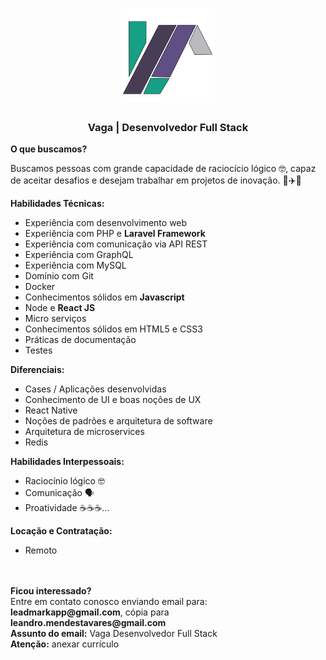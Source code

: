 <h1 align="center">
    <img alt="GoStack" src="https://github.com/leadmarkapp/vaga-desenvolvedor-full-stack/blob/main/logo-leadmark-app-512.png?raw=true" width="150px" />
</h1>

<h3 align="center">
  Vaga | Desenvolvedor Full Stack
</h3>

<strong>O que buscamos?</strong>

Buscamos pessoas com grande capacidade de raciocício lógico 🤓, capaz de aceitar desafios e desejam trabalhar em projetos de inovação. 🚀✈️🚀

<strong>Habilidades Técnicas:</strong>

- Experiência com desenvolvimento web
- Experiência com PHP e <strong>Laravel Framework</strong>
- Experiência com comunicação via API REST
- Experiência com GraphQL
- Experiência com MySQL
- Domínio com Git
- Docker
- Conhecimentos sólidos em <strong>Javascript</strong>
- Node e <strong>React JS</strong>
- Micro serviços
- Conhecimentos sólidos em HTML5 e CSS3
- Práticas de documentação
- Testes

<strong>Diferenciais:</strong>

- Cases / Aplicações desenvolvidas
- Conhecimento de UI e boas noções de UX
- React Native
- Noções de padrões e arquitetura de software
- Arquitetura de microservices
- Redis

<strong>Habilidades Interpessoais:</strong>

- Raciocínio lógico 🤓
- Comunicação 🗣️
- Proatividade ☕☕☕...

<strong>Locação e Contratação:</strong>

- Remoto

<br>
<br>
<strong>Ficou interessado?</strong><br>
Entre em contato conosco enviando email para:<br>
<strong>leadmarkapp@gmail.com</strong>, cópia para <strong>leandro.mendestavares@gmail.com</strong><br>
<strong>Assunto do email:</strong> Vaga Desenvolvedor Full Stack<br>
<strong>Atenção:</strong> anexar currículo
